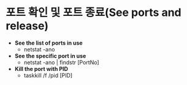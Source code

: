 # 포트 확인 및 포트 종료(See ports and release)


+ <b>See the list of ports in use</b>
  - netstat -ano
+ <b>See the specific port in use</b>
  - netstat -ano | findstr [PortNo]
+ <b>Kill the port with PID</b> 
  - taskkill /f /pid [PID]
